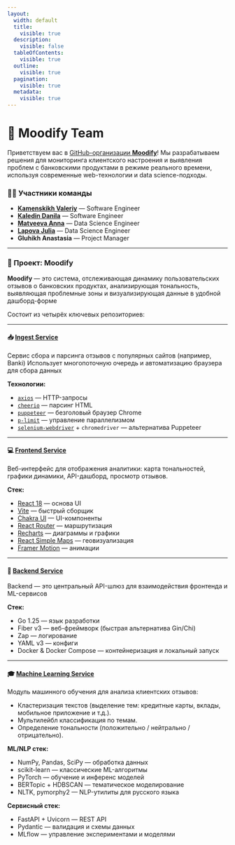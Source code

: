 ```yaml
---
layout:
  width: default
  title:
    visible: true
  description:
    visible: false
  tableOfContents:
    visible: true
  outline:
    visible: true
  pagination:
    visible: true
  metadata:
    visible: true
---
```


# 👋 Moodify Team

Приветствуем вас в [GitHub-организации **Moodify**](https://github.com/Hackaton-Moodify-2025)! Мы разрабатываем решения для мониторинга клиентского настроения и выявления проблем с банковскими продуктами в режиме реального времени, используя современные web-технологии и data science-подходы.

### 👨‍💻 Участники команды

* [**Kamenskikh Valeriy**](https://github.com/neon4on) — Software Engineer
* [**Kaledin Danila**](https://github.com/danya1733) — Software Engineer
* [**Matveeva Anna**](https://github.com/moomivee) — Data Science Engineer
* [**Lapova Julia**](https://github.com/JuliaLapova) — Data Science Engineer
* **Gluhikh Anastasia** — Project Manager

***

### 🧠 Проект: Moodify

**Moodify** — это система, отслеживающая динамику пользовательских отзывов о банковских продуктах, анализирующая тональность, выявляющая проблемные зоны и визуализирующая данные в удобной дашборд-форме

Состоит из четырёх ключевых репозиториев:

***

#### 📥 [Ingest Service](https://github.com/Hackaton-Moodify-2025/ingest)

Сервис сбора и парсинга отзывов с популярных сайтов (например, Banki) Использует многопоточную очередь и автоматизацию браузера для сбора данных

**Технологии:**

* [`axios`](https://github.com/axios/axios) — HTTP-запросы
* [`cheerio`](https://cheerio.js.org/) — парсинг HTML
* [`puppeteer`](https://pptr.dev/) — безголовый браузер Chrome
* [`p-limit`](https://github.com/sindresorhus/p-limit) — управление параллелизмом
* [`selenium-webdriver`](https://www.selenium.dev/documentation/webdriver/) + `chromedriver` — альтернатива Puppeteer

***

#### 💻 [Frontend Service](https://github.com/Hackaton-Moodify-2025/frontend)

Веб-интерфейс для отображения аналитики: карта тональностей, графики динамики, API-дашборд, просмотр отзывов.

**Стек:**

* [React 18](https://react.dev/) — основа UI
* [Vite](https://vitejs.dev/) — быстрый сборщик
* [Chakra UI](https://chakra-ui.com/) — UI-компоненты
* [React Router](https://reactrouter.com/) — маршрутизация
* [Recharts](https://recharts.org/) — диаграммы и графики
* [React Simple Maps](https://www.react-simple-maps.io/) — геовизуализация
* [Framer Motion](https://www.framer.com/motion/) — анимации

***

#### 🎁 [Backend Service](https://github.com/Hackaton-Moodify-2025/backend)

Backend — это центральный API-шлюз для взаимодействия фронтенда и ML-сервисов

**Стек:**

* Go 1.25 — язык разработки
* Fiber v3 — веб-фреймворк (быстрая альтернатива Gin/Chi)
* Zap — логирование
* YAML v3 — конфиги
* Docker & Docker Compose — контейнеризация и локальный запуск

***

#### 🎓 [Machine Learning Service](https://github.com/Hackaton-Moodify-2025/ml)

Модуль машинного обучения для анализа клиентских отзывов:

* Кластеризация текстов (выделение тем: кредитные карты, вклады, мобильное приложение и т.д.).
* Мультилейбл классификация по темам.
* Определение тональности (положительно / нейтрально / отрицательно).

**ML/NLP стек:**

* NumPy, Pandas, SciPy — обработка данных
* scikit-learn — классические ML-алгоритмы
* PyTorch — обучение и инференс моделей
* BERTopic + HDBSCAN — тематическое моделирование
* NLTK, pymorphy2 — NLP-утилиты для русского языка

**Сервисный стек:**

* FastAPI + Uvicorn — REST API
* Pydantic — валидация и схемы данных
* MLflow — управление экспериментами и моделями


